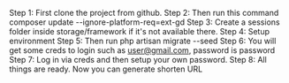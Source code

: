 Step 1: First clone the project from github.
Step 2: Then run this command  composer update --ignore-platform-req=ext-gd
Step 3: Create a sessions folder inside storage/framework if it's not available there.
Step 4: Setup environment
Step 5: Then run php artisan migrate --seed
Step 6: You will get some creds to login such as user@gmail.com, password is password
Step 7: Log in via creds and then setup your own password.
Step 8: All things are ready. Now you can generate shorten URL
